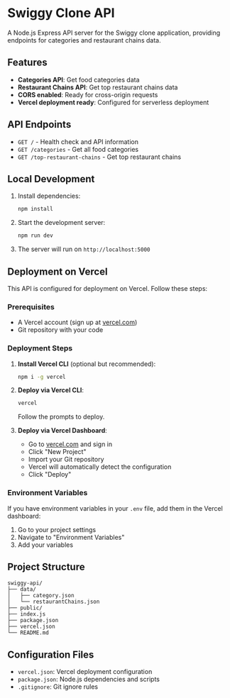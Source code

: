# Swiggy Clone API

A Node.js Express API server for the Swiggy clone application, providing endpoints for categories and restaurant chains data.

## Features

- **Categories API**: Get food categories data
- **Restaurant Chains API**: Get top restaurant chains data
- **CORS enabled**: Ready for cross-origin requests
- **Vercel deployment ready**: Configured for serverless deployment

## API Endpoints

- `GET /` - Health check and API information
- `GET /categories` - Get all food categories
- `GET /top-restaurant-chains` - Get top restaurant chains

## Local Development

1. Install dependencies:
   ```bash
   npm install
   ```

2. Start the development server:
   ```bash
   npm run dev
   ```

3. The server will run on `http://localhost:5000`

## Deployment on Vercel

This API is configured for deployment on Vercel. Follow these steps:

### Prerequisites
- A Vercel account (sign up at [vercel.com](https://vercel.com))
- Git repository with your code

### Deployment Steps

1. **Install Vercel CLI** (optional but recommended):
   ```bash
   npm i -g vercel
   ```

2. **Deploy via Vercel CLI**:
   ```bash
   vercel
   ```
   Follow the prompts to deploy.

3. **Deploy via Vercel Dashboard**:
   - Go to [vercel.com](https://vercel.com) and sign in
   - Click "New Project"
   - Import your Git repository
   - Vercel will automatically detect the configuration
   - Click "Deploy"

### Environment Variables

If you have environment variables in your `.env` file, add them in the Vercel dashboard:
1. Go to your project settings
2. Navigate to "Environment Variables"
3. Add your variables

## Project Structure

```
swiggy-api/
├── data/
│   ├── category.json
│   └── restaurantChains.json
├── public/
├── index.js
├── package.json
├── vercel.json
└── README.md
```

## Configuration Files

- `vercel.json`: Vercel deployment configuration
- `package.json`: Node.js dependencies and scripts
- `.gitignore`: Git ignore rules